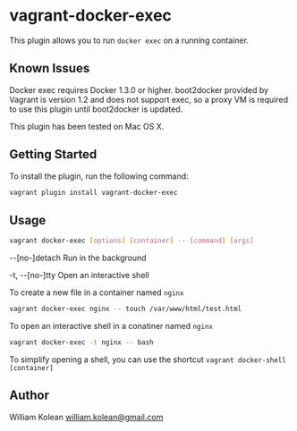 # vagrant-docker-exec

This plugin allows you to run `docker exec` on a running container.

## Known Issues

Docker exec requires Docker 1.3.0 or higher. boot2docker provided by Vagrant is version 1.2 and does not support exec, so a proxy VM is required to use
this plugin until boot2docker is updated.

This plugin has been tested on Mac OS X.

## Getting Started

To install the plugin, run the following command:
```bash
vagrant plugin install vagrant-docker-exec
```

## Usage

```bash
vagrant docker-exec [options] [container] -- [command] [args]
```
--[no-]detach Run in the background

-t, --[no-]tty Open an interactive shell

To create a new file in a container named `nginx`

```bash
vagrant docker-exec nginx -- touch /var/www/html/test.html
```

To open an interactive shell in a conatiner named `nginx`

```bash
vagrant docker-exec -t nginx -- bash
```

To simplify opening a shell, you can use the shortcut `vagrant docker-shell [container]`

## Author
William Kolean william.kolean@gmail.com